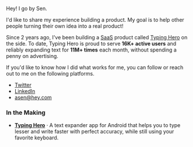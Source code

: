 Hey! I go by Sen.

I'd like to share my experience building a product. My goal is to help other people turning their own idea into a real product!

Since 2 years ago, I've been building a [SaaS](https://en.wikipedia.org/wiki/Software_as_a_service) product called [Typing Hero](https://typinghero.app) on the side. To date, Typing Hero is proud to serve **16K+ active users** and reliably expanding text for **11M+ times** each month, without spending a penny on advertising.

If you'd like to know how I did what works for me, you can follow or reach out to me on the following platforms.

- [Twitter](https://twitter.com/theothersen)
- [LinkedIn](https://www.linkedin.com/in/theothersen)
- [asen@hey.com](mailto:asen@hey.com)

### In the Making

- **[Typing Hero](https://typinghero.app)** · A text expander app for Android that helps you to type lesser and write faster with perfect accuracy, while still using your favorite keyboard.
